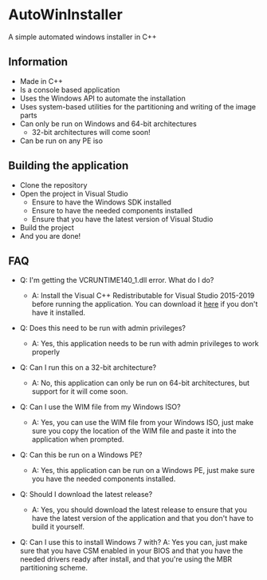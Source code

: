 # AutoWinInstaller
A simple automated windows installer in C++

## Information
- Made in C++
- Is a console based application
- Uses the Windows API to automate the installation
- Uses system-based utilities for the partitioning and writing of the image parts
- Can only be run on Windows and 64-bit architectures
	- 32-bit architectures will come soon!
- Can be run on any PE iso

## Building the application
- Clone the repository
- Open the project in Visual Studio
	- Ensure to have the Windows SDK installed
	- Ensure to have the needed components installed
	- Ensure that you have the latest version of Visual Studio
- Build the project
- And you are done!

## FAQ
- Q: I'm getting the VCRUNTIME140_1.dll error. What do I do?
	- A: Install the Visual C++ Redistributable for Visual Studio 2015-2019 before running the application. You can download it [here](https://www.microsoft.com/en-us/download/details.aspx?id=52685) if you don't have it installed.

- Q: Does this need to be run with admin privileges?
	- A: Yes, this application needs to be run with admin privileges to work properly

- Q: Can I run this on a 32-bit architecture?
	- A: No, this application can only be run on 64-bit architectures, but support for it will come soon.

- Q: Can I use the WIM file from my Windows ISO?
	- A: Yes, you can use the WIM file from your Windows ISO, just make sure you copy the location of the WIM file and paste it into the application when prompted.

- Q: Can this be run on a Windows PE?
	- A: Yes, this application can be run on a Windows PE, just make sure you have the needed components installed.

- Q: Should I download the latest release?
	- A: Yes, you should download the latest release to ensure that you have the latest version of the application and that you don't have to build it yourself.

- Q: Can I use this to install Windows 7 with?
	A: Yes you can, just make sure that you have CSM enabled in your BIOS and that you have the needed drivers ready after install, and that you're using the MBR partitioning scheme.
